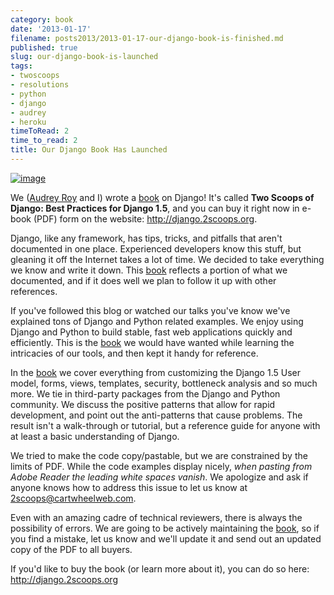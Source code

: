 ```yaml
---
category: book
date: '2013-01-17'
filename: posts2013/2013-01-17-our-django-book-is-finished.md
published: true
slug: our-django-book-is-launched
tags:
- twoscoops
- resolutions
- python
- django
- audrey
- heroku
timeToRead: 2
time_to_read: 2
title: Our Django Book Has Launched
---
```


[![image](https://s3.amazonaws.com/twoscoops/img/tsd-cover.png)](http://django.2scoops.org/)

We ([Audrey Roy](http://audreymroy.com) and I) wrote a
[book](http://django.2scoops.org) on Django! It's called **Two Scoops
of Django: Best Practices for Django 1.5**, and you can buy it right now
in e-book (PDF) form on the website: <http://django.2scoops.org>.

Django, like any framework, has tips, tricks, and pitfalls that aren't
documented in one place. Experienced developers know this stuff, but
gleaning it off the Internet takes a lot of time. We decided to take
everything we know and write it down. This
[book](http://django.2scoops.org) reflects a portion of what we
documented, and if it does well we plan to follow it up with other
references.

If you've followed this blog or watched our talks you've know we've
explained tons of Django and Python related examples. We enjoy using
Django and Python to build stable, fast web applications quickly and
efficiently. This is the [book](http://django.2scoops.org) we would have
wanted while learning the intricacies of our tools, and then kept it
handy for reference.

In the [book](http://django.2scoops.org) we cover everything from
customizing the Django 1.5 User model, forms, views, templates,
security, bottleneck analysis and so much more. We tie in third-party
packages from the Django and Python community. We discuss the positive
patterns that allow for rapid development, and point out the
anti-patterns that cause problems. The result isn't a walk-through or
tutorial, but a reference guide for anyone with at least a basic
understanding of Django.

We tried to make the code copy/pastable, but we are constrained by the
limits of PDF. While the code examples display nicely, *when pasting
from Adobe Reader the leading white spaces vanish*. We apologize and ask
if anyone knows how to address this issue to let us know at
<2scoops@cartwheelweb.com>.

Even with an amazing cadre of technical reviewers, there is always the
possibility of errors. We are going to be actively maintaining the
[book](http://django.2scoops.org), so if you find a mistake, let us know
and we'll update it and send out an updated copy of the PDF to all
buyers.

If you'd like to buy the book (or learn more about it), you can do so
here: <http://django.2scoops.org>
